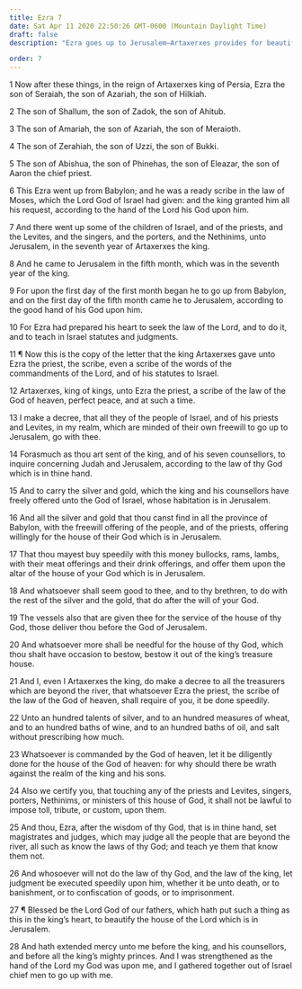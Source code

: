 ```yaml
---
title: Ezra 7
date: Sat Apr 11 2020 22:50:26 GMT-0600 (Mountain Daylight Time)
draft: false
description: "Ezra goes up to Jerusalem—Artaxerxes provides for beautifying the temple and sustains the Jews in their worship."

order: 7
---
```

    
1 Now after these things, in the reign of Artaxerxes king of Persia, Ezra the son of Seraiah, the son of Azariah, the son of Hilkiah.

2 The son of Shallum, the son of Zadok, the son of Ahitub.

3 The son of Amariah, the son of Azariah, the son of Meraioth.

4 The son of Zerahiah, the son of Uzzi, the son of Bukki.

5 The son of Abishua, the son of Phinehas, the son of Eleazar, the son of Aaron the chief priest.

6 This Ezra went up from Babylon; and he was a ready scribe in the law of Moses, which the Lord God of Israel had given: and the king granted him all his request, according to the hand of the Lord his God upon him.

7 And there went up some of the children of Israel, and of the priests, and the Levites, and the singers, and the porters, and the Nethinims, unto Jerusalem, in the seventh year of Artaxerxes the king.

8 And he came to Jerusalem in the fifth month, which was in the seventh year of the king.

9 For upon the first day of the first month began he to go up from Babylon, and on the first day of the fifth month came he to Jerusalem, according to the good hand of his God upon him.

10 For Ezra had prepared his heart to seek the law of the Lord, and to do it, and to teach in Israel statutes and judgments.

11 ¶ Now this is the copy of the letter that the king Artaxerxes gave unto Ezra the priest, the scribe, even a scribe of the words of the commandments of the Lord, and of his statutes to Israel.

12 Artaxerxes, king of kings, unto Ezra the priest, a scribe of the law of the God of heaven, perfect peace, and at such a time.

13 I make a decree, that all they of the people of Israel, and of his priests and Levites, in my realm, which are minded of their own freewill to go up to Jerusalem, go with thee.

14 Forasmuch as thou art sent of the king, and of his seven counsellors, to inquire concerning Judah and Jerusalem, according to the law of thy God which is in thine hand.

15 And to carry the silver and gold, which the king and his counsellors have freely offered unto the God of Israel, whose habitation is in Jerusalem.

16 And all the silver and gold that thou canst find in all the province of Babylon, with the freewill offering of the people, and of the priests, offering willingly for the house of their God which is in Jerusalem.

17 That thou mayest buy speedily with this money bullocks, rams, lambs, with their meat offerings and their drink offerings, and offer them upon the altar of the house of your God which is in Jerusalem.

18 And whatsoever shall seem good to thee, and to thy brethren, to do with the rest of the silver and the gold, that do after the will of your God.

19 The vessels also that are given thee for the service of the house of thy God, those deliver thou before the God of Jerusalem.

20 And whatsoever more shall be needful for the house of thy God, which thou shalt have occasion to bestow, bestow it out of the king’s treasure house.

21 And I, even I Artaxerxes the king, do make a decree to all the treasurers which are beyond the river, that whatsoever Ezra the priest, the scribe of the law of the God of heaven, shall require of you, it be done speedily.

22 Unto an hundred talents of silver, and to an hundred measures of wheat, and to an hundred baths of wine, and to an hundred baths of oil, and salt without prescribing how much.

23 Whatsoever is commanded by the God of heaven, let it be diligently done for the house of the God of heaven: for why should there be wrath against the realm of the king and his sons.

24 Also we certify you, that touching any of the priests and Levites, singers, porters, Nethinims, or ministers of this house of God, it shall not be lawful to impose toll, tribute, or custom, upon them.

25 And thou, Ezra, after the wisdom of thy God, that is in thine hand, set magistrates and judges, which may judge all the people that are beyond the river, all such as know the laws of thy God; and teach ye them that know them not.

26 And whosoever will not do the law of thy God, and the law of the king, let judgment be executed speedily upon him, whether it be unto death, or to banishment, or to confiscation of goods, or to imprisonment.

27 ¶ Blessed be the Lord God of our fathers, which hath put such a thing as this in the king’s heart, to beautify the house of the Lord which is in Jerusalem.

28 And hath extended mercy unto me before the king, and his counsellors, and before all the king’s mighty princes. And I was strengthened as the hand of the Lord my God was upon me, and I gathered together out of Israel chief men to go up with me.
